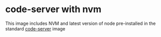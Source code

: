 # code-server with nvm

This image includes NVM and latest version of node pre-installed in the standard [code-server](https://github.com/coder/code-server) image


